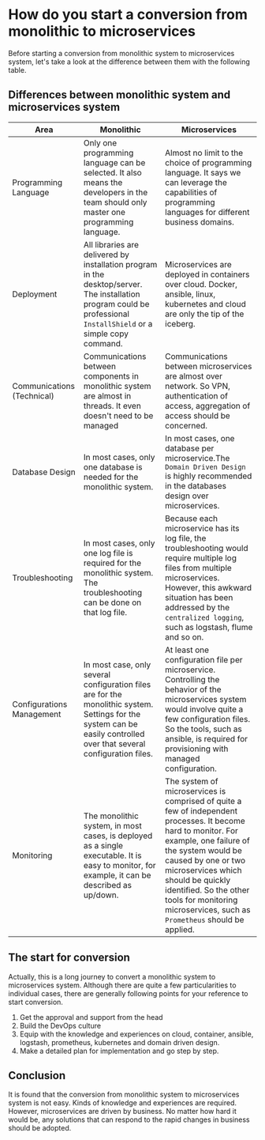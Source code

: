 # How do you start a conversion from monolithic to microservices

Before starting a conversion from monolithic system to microservices system, let's take a look at the difference between them  with the following table.

## Differences between monolithic system and microservices system

|Area|Monolithic|Microservices|
|--|--|--|
|Programming Language|Only one programming language can be selected. It also means the developers in the team should only master one programming language. |Almost no limit to the choice of programming language. It says we can leverage the capabilities of programming languages for different business domains. |
|Deployment|All libraries are delivered by installation program in the desktop/server. The installation program could be professional `InstallShield` or a simple copy command.|Microservices are deployed in containers over cloud. Docker, ansible, linux, kubernetes and cloud are only the tip of the iceberg.|
|Communications (Technical)|Communications between components in monolithic system are almost in threads. It even doesn't need to be managed|Communications between microservices are almost over network. So VPN, authentication of access, aggregation of access should be concerned.|
|Database Design|In most cases, only one database is needed for the monolithic system.|In most cases, one database per microservice.The `Domain Driven Design` is highly recommended in the databases design over microservices. |
|Troubleshooting|In most cases, only one log file is required for the monolithic system. The troubleshooting can be done on that log file.|Because each microservice has its log file, the troubleshooting would require multiple log files from multiple microservices. However, this awkward situation has been addressed by the `centralized logging`, such as logstash, flume and so on.|
|Configurations Management|In most case, only several configuration files are for the monolithic system. Settings for the system can be easily controlled over that several configuration files.|At least one configuration file per microservice. Controlling the behavior of the microservices system would involve quite a few configuration files. So the tools, such as ansible, is required for provisioning with managed configuration.|
|Monitoring|The monolithic system, in most cases, is deployed as a single executable. It is easy to monitor, for example, it can be described as up/down.|The system of microservices is comprised of quite a few of independent processes. It become hard to monitor. For example, one failure of the system would be caused by one or two microservices which should be quickly identified. So the other tools for monitoring microservices, such as `Prometheus` should be applied.|  

## The start for conversion
Actually, this is a long journey to convert a monolithic system to microservices system. Although there are quite a few particularities to individual cases, there are generally following points for your reference to start conversion.
1. Get the approval and support from the head
2. Build the DevOps culture
3. Equip with the knowledge and experiences on cloud, container, ansible, logstash, prometheus, kubernetes and domain driven design.
4. Make a detailed plan for implementation and go step by step.

## Conclusion
It is found that the conversion from monolithic system to microservices system is not easy. Kinds of knowledge and experiences are required. However, microservices are driven by business. No matter how hard it would be, any solutions that can respond to the rapid changes in business should be adopted. 
